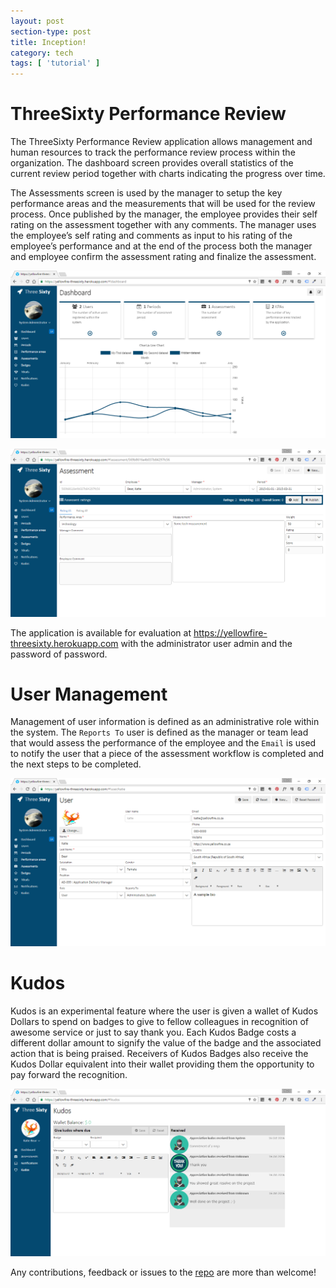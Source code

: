 ```yaml
---
layout: post
section-type: post
title: Inception!
category: tech
tags: [ 'tutorial' ]
---
```


# Three**Sixty** Performance Review

The ThreeSixty Performance Review application allows management and human resources to track the performance review process within the organization. The dashboard screen provides overall statistics of the current review period together with charts indicating the progress over time.

The Assessments screen is used by the manager to setup the key performance areas and the measurements that will be used for the review process. Once published by the manager, the employee provides their self rating on the assessment together with any comments. The manager uses the employee’s self rating and comments as input to his rating of the employee’s performance and at the end of the process both the manager and employee confirm the assessment rating and finalize the assessment.

![alt text](/img/ThreeSixty/Dashboard.png "ThreeSixty Dashboard")

![alt text](/img/ThreeSixty/Assessment.png "ThreeSixty Assessment")

The application is available for evaluation at <a href="https://yellowfire-threesixty.herokuapp.com" target="_blank">https://yellowfire-threesixty.herokuapp.com</a> with the administrator user admin and the password of password.

# User Management
Management of user information is defined as an administrative role within the system. The `Reports To` user is defined as the manager or team lead that would assess the performance of the employee and the `Email` is used to notify the user that a piece of the assessment workflow is completed and the next steps to be completed.

![alt text](/img/ThreeSixty/Users.png "ThreeSixty Users")

# Kudos

Kudos is an experimental feature where the user is given a wallet of Kudos Dollars to spend on badges to give to fellow colleagues in recognition of awesome service or just to say thank you. Each Kudos Badge costs a different dollar amount to signify the value of the badge and the associated action that is being praised. Receivers of Kudos Badges also receive the Kudos Dollar equivalent into their wallet providing them the opportunity to pay forward the recognition.

![alt text](/img/ThreeSixty/Kudos.png "ThreeSixty Kudos")

Any contributions, feedback or issues to the <a href="https://github.com/markash/threesixty" target="\_blank">repo</a> are more than welcome!
